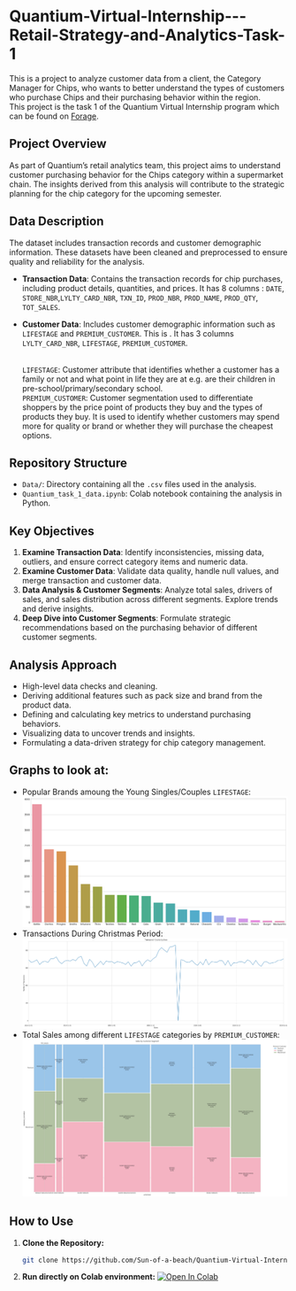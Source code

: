 # Quantium-Virtual-Internship---Retail-Strategy-and-Analytics-Task-1
This is a project to analyze customer data from a client, the Category Manager for Chips, who wants to better understand the types of customers who purchase Chips and their purchasing behavior within the region.
<br>This project is the task 1 of the Quantium Virtual Internship program which can be found on [Forage](https://www.theforage.com/virtual-experience/NkaC7knWtjSbi6aYv/quantium/data-analytics-rqkb/data-preparation-and-customer-analytics).
## Project Overview
As part of Quantium’s retail analytics team, this project aims to understand customer purchasing behavior for the Chips category within a supermarket chain. The insights derived from this analysis will contribute to the strategic planning for the chip category for the upcoming semester.

## Data Description
The dataset includes transaction records and customer demographic information. These datasets have been cleaned and preprocessed to ensure quality and reliability for the analysis. 

- **Transaction Data**: Contains the transaction records for chip purchases, including product details, quantities, and prices. It has 8 columns : `DATE`, `STORE_NBR`,`LYLTY_CARD_NBR`, `TXN_ID`, `PROD_NBR`, `PROD_NAME`, `PROD_QTY`, `TOT_SALES`. 
- **Customer Data**: Includes customer demographic information such as `LIFESTAGE` and `PREMIUM_CUSTOMER`. This is . It has 3 columns `LYLTY_CARD_NBR`, `LIFESTAGE`, `PREMIUM_CUSTOMER`.

  <br>`LIFESTAGE`: Customer attribute that identifies whether a customer has a family or not and what point in life they are at e.g. are their children in pre-school/primary/secondary school.
  <br>`PREMIUM_CUSTOMER`: Customer segmentation used to differentiate shoppers by the price point of products they buy and the types of products they buy. It is used to identify whether customers may spend more for quality or brand or whether they will purchase the cheapest options.

## Repository Structure
- `Data/`: Directory containing all the `.csv` files used in the analysis.
- `Quantium_task_1_data.ipynb`: Colab notebook containing the analysis in Python.

## Key Objectives
1. **Examine Transaction Data**: Identify inconsistencies, missing data, outliers, and ensure correct category items and numeric data.
2. **Examine Customer Data**: Validate data quality, handle null values, and merge transaction and customer data.
3. **Data Analysis & Customer Segments**: Analyze total sales, drivers of sales, and sales distribution across different segments. Explore trends and derive insights.
4. **Deep Dive into Customer Segments**: Formulate strategic recommendations based on the purchasing behavior of different customer segments.

## Analysis Approach
- High-level data checks and cleaning.
- Deriving additional features such as pack size and brand from the product data.
- Defining and calculating key metrics to understand purchasing behaviors.
- Visualizing data to uncover trends and insights.
- Formulating a data-driven strategy for chip category management.

## Graphs to look at:
- Popular Brands amoung the Young Singles/Couples `LIFESTAGE`:<br>![Brand Count of Popular Brands](images/PopularBrandsYoungSinglesCouples.png)
- Transactions During Christmas Period:<br>![Number of Transactions vs Date](images/TransactionsDuringChristmas.png)
- Total Sales among different `LIFESTAGE` categories by `PREMIUM_CUSTOMER`:<br>![Mosiac Representation of Total Sales](images/SalesPremiumCustomerLifestage.png)
  

## How to Use
1. **Clone the Repository:**
   ```sh
   git clone https://github.com/Sun-of-a-beach/Quantium-Virtual-Internship---Retail-Strategy-and-Analytics-Task-1.git
   ```
2. **Run directly on Colab environment:**
   [![Open In Colab](https://colab.research.google.com/assets/colab-badge.svg)](https://colab.research.google.com/github/Sun-of-a-beach/Quantium-Virtual-Internship---Retail-Strategy-and-Analytics-Task-1/blob/main/Quantium_task_1_data.ipynb)
